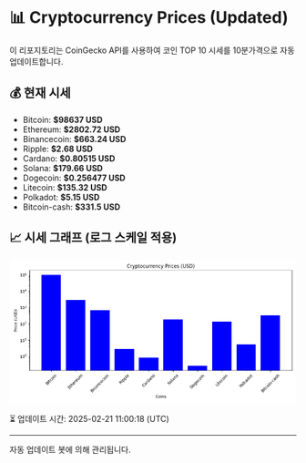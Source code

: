 
# 📊 Cryptocurrency Prices (Updated)

이 리포지토리는 CoinGecko API를 사용하여 코인 TOP 10 시세를 10분가격으로 자동 업데이트합니다.

## 💰 현재 시세
- Bitcoin: **$98637 USD**
- Ethereum: **$2802.72 USD**
- Binancecoin: **$663.24 USD**
- Ripple: **$2.68 USD**
- Cardano: **$0.80515 USD**
- Solana: **$179.66 USD**
- Dogecoin: **$0.256477 USD**
- Litecoin: **$135.32 USD**
- Polkadot: **$5.15 USD**
- Bitcoin-cash: **$331.5 USD**

## 📈 시세 그래프 (로그 스케일 적용)
![Crypto Prices](crypto_prices.png)

⏳ 업데이트 시간: 2025-02-21 11:00:18 (UTC)

---
자동 업데이트 봇에 의해 관리됩니다.
